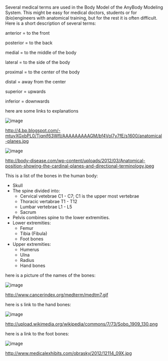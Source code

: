 Several medical terms are used in the Body Model of the AnyBody Modeling System. This might be easy for medical doctors, students or for (bio)engineers with anatomical training, but for the rest it is often difficult. Here is a short description of several terms:

anterior = to the front

posterior = to the back


medial = to the middle of the body

lateral = to the side of the body


proximal = to the center of the body

distal = away from the center


superior = upwards

inferior = downwards


here are some links to explanations

![image](https://cloud.githubusercontent.com/assets/22542671/20790717/ee630b58-b7b9-11e6-9568-6dac2a7cec51.png)

http://4.bp.blogspot.com/-mtuyXGxbPL0/Tjqnjf63WfI/AAAAAAAAAGM/bf4Vol7y7fE/s1600/anatomical-planes.jpg

![image](https://cloud.githubusercontent.com/assets/22542671/20790733/05e0c9be-b7ba-11e6-990d-82fa2310302d.png)

http://body-disease.com/wp-content/uploads/2012/03/Anatomical-position-showing-the-cardinal-planes-and-directional-terminology.jpeg


This is a list of the bones in the human body:

* Skull
* The spine divided into:
  * Cervical vetebrae C1 - C7; C1 is the upper most vertebrae
  * Thoracic vertabrae T1 - T12
  * Lumbar vertebrae L1 - L5
  * Sacrum
* Pelvis combines spine to the lower extremities.
* Lower extremities:
  * Femur
  * Tibia (Fibula)
  * Foot bones
* Upper extremities:
  * Humerus
  * Ulna
  * Radius
  * Hand bones

here is a picture of the names of the bones:

![image](https://cloud.githubusercontent.com/assets/22542671/20790747/15fde890-b7ba-11e6-8564-154fcd4f02b4.png)

http://www.cancerindex.org/medterm/medtm7.gif

here is s link to the hand bones:

![image](https://cloud.githubusercontent.com/assets/22542671/20790774/2d1ac5d4-b7ba-11e6-83ce-57b3abcc4ee3.png)

http://upload.wikimedia.org/wikipedia/commons/7/73/Sobo_1909_130.png

here is a link to the foot bones:

![image](https://cloud.githubusercontent.com/assets/22542671/20790789/4048e2da-b7ba-11e6-889b-fe4e23691cb9.png)

http://www.medicalexhibits.com/obrasky/2012/12114_09X.jpg
